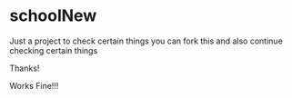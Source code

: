 # schoolNew

Just a project to check certain things you can fork this and also continue checking certain things

Thanks!

Works Fine!!!
